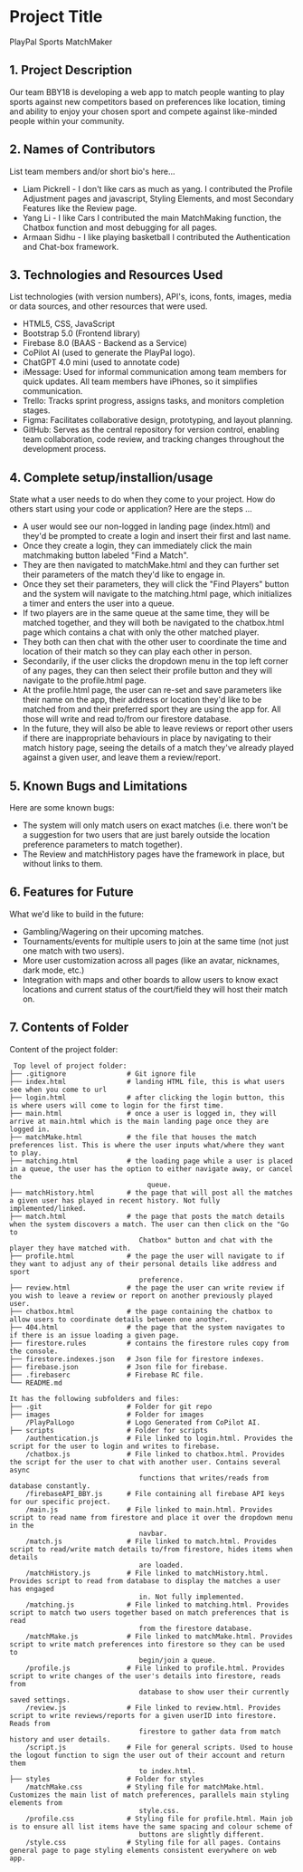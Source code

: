 # Project Title
PlayPal Sports MatchMaker

## 1. Project Description
Our team BBY18 is developing a web app to match people wanting to play sports against new competitors based on preferences like 
location, timing and ability to enjoy your chosen sport and compete against like-minded people within your community.


## 2. Names of Contributors
List team members and/or short bio's here... 
* Liam Pickrell - I don't like cars as much as yang.
    I contributed the Profile Adjustment pages and javascript, Styling Elements, and most Secondary Features like the Review page.
* Yang Li - I like Cars
    I contributed the main MatchMaking function, the Chatbox function and most debugging for all pages.
* Armaan Sidhu - I like playing basketball
    I contributed the Authentication and Chat-box framework.
	
## 3. Technologies and Resources Used
List technologies (with version numbers), API's, icons, fonts, images, media or data sources, and other resources that were used.
* HTML5, CSS, JavaScript
* Bootstrap 5.0 (Frontend library)
* Firebase 8.0 (BAAS - Backend as a Service)
* CoPilot AI (used to generate the PlayPal logo).
* ChatGPT 4.0 mini (used to annotate code)
* iMessage: Used for informal communication among team members for quick updates. All team members have iPhones, so it simplifies communication.
* Trello: Tracks sprint progress, assigns tasks, and monitors completion stages.
* Figma: Facilitates collaborative design, prototyping, and layout planning.
* GitHub: Serves as the central repository for version control, enabling team collaboration, code review, and tracking changes throughout the development process.


## 4. Complete setup/installion/usage
State what a user needs to do when they come to your project.  How do others start using your code or application?
Here are the steps ...
* A user would see our non-logged in landing page (index.html) and they'd be prompted to create a login and insert their first and last name.
* Once they create a login, they can immediately click the main matchmaking button labeled "Find a Match".
* They are then navigated to matchMake.html and they can further set their parameters of the match they'd like to engage in.
* Once they set their parameters, they will click the "Find Players" button and the system will navigate to the matching.html page, which 
initializes a timer and enters the user into a queue. 
* If two players are in the same queue at the same time, they will be matched together, and they will both be navigated to the chatbox.html page
which contains a chat with only the other matched player. 
* They both can then chat with the other user to coordinate the time and location of their match so they can play each other in person.
* Secondarily, if the user clicks the dropdown menu in the top left corner of any pages, they can then select their profile button and they will 
navigate to the profile.html page. 
* At the profile.html page, the user can re-set and save parameters like their name on the app, their address or location they'd like to be matched
from and their preferred sport they are using the app for. All those will write and read to/from our firestore database.
* In the future, they will also be able to leave reviews or report other users if there are inappropriate behaviours in place by navigating to their match history page, seeing the details of a match they've already played against a given user, and leave them a review/report. 

## 5. Known Bugs and Limitations
Here are some known bugs:
* The system will only match users on exact matches (i.e. there won't be a suggestion for two users that are just barely outside the location preference parameters to match together).
* The Review and matchHistory pages have the framework in place, but without links to them.

## 6. Features for Future
What we'd like to build in the future:
* Gambling/Wagering on their upcoming matches.
* Tournaments/events for multiple users to join at the same time (not just one match with two users).
* More user customization across all pages (like an avatar, nicknames, dark mode, etc.)
* Integration with maps and other boards to allow users to know exact locations and current status of the court/field they will host their match on.
	
## 7. Contents of Folder
Content of the project folder:

```
 Top level of project folder: 
├── .gitignore               # Git ignore file
├── index.html               # landing HTML file, this is what users see when you come to url
├── login.html               # after clicking the login button, this is where users will come to login for the first time.
├── main.html                # once a user is logged in, they will arrive at main.html which is the main landing page once they are logged in.
├── matchMake.html           # the file that houses the match preferences list. This is where the user inputs what/where they want to play.
├── matching.html            # the loading page while a user is placed in a queue, the user has the option to either navigate away, or cancel the
                                  queue.
├── matchHistory.html        # the page that will post all the matches a given user has played in recent history. Not fully implemented/linked.
├── match.html               # the page that posts the match details when the system discovers a match. The user can then click on the "Go to 
                                Chatbox" button and chat with the player they have matched with.
├── profile.html             # the page the user will navigate to if they want to adjust any of their personal details like address and sport 
                                preference.
├── review.html              # the page the user can write review if you wish to leave a review or report on another previously played user.
├── chatbox.html             # the page containing the chatbox to allow users to coordinate details between one another.
├── 404.html                 # the page that the system navigates to if there is an issue loading a given page.
├── firestore.rules          # contains the firestore rules copy from the console.
├── firestore.indexes.json   # Json file for firestore indexes.
├── firebase.json            # Json file for firebase.
├── .firebaserc              # Firebase RC file.
└── README.md

It has the following subfolders and files:
├── .git                     # Folder for git repo
├── images                   # Folder for images
    /PlayPalLogo             # Logo Generated from CoPilot AI. 
├── scripts                  # Folder for scripts
    /authentication.js       # File linked to login.html. Provides the script for the user to login and writes to firebase.
    /chatbox.js              # File linked to chatbox.html. Provides the script for the user to chat with another user. Contains several async    
                                functions that writes/reads from database constantly. 
    /firebaseAPI_BBY.js      # File containing all firebase API keys for our specific project.
    /main.js                 # File linked to main.html. Provides script to read name from firestore and place it over the dropdown menu in the 
                                navbar.
    /match.js                # File linked to match.html. Provides script to read/write match details to/from firestore, hides items when details
                                are loaded.
    /matchHistory.js         # File linked to matchHistory.html. Provides script to read from database to display the matches a user has engaged
                                in. Not fully implemented.
    /matching.js             # File linked to matching.html. Provides script to match two users together based on match preferences that is read
                                from the firestore database.
    /matchMake.js            # File linked to matchMake.html. Provides script to write match preferences into firestore so they can be used to
                                begin/join a queue.
    /profile.js              # File linked to profile.html. Provides script to write changes of the user's details into firestore, reads from 
                                database to show user their currently saved settings.
    /review.js               # File linked to review.html. Provides script to write reviews/reports for a given userID into firestore. Reads from  
                                firestore to gather data from match history and user details.
    /script.js               # File for general scripts. Used to house the logout function to sign the user out of their account and return them
                                to index.html.
├── styles                   # Folder for styles
    /matchMake.css           # Styling file for matchMake.html. Customizes the main list of match preferences, parallels main styling elements from
                                style.css.
    /profile.css             # Styling file for profile.html. Main job is to ensure all list items have the same spacing and colour scheme of
                                buttons are slightly different.
    /style.css               # Styling file for all pages. Contains general page to page styling elements consistent everywhere on web app.



```


